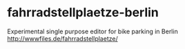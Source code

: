 # fahrradstellplaetze-berlin
Experimental single purpose editor for bike parking in Berlin http://wwwfiles.de/fahrradstellplaetze/
